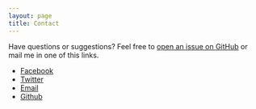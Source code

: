 ```yaml
---
layout: page
title: Contact
---
```



Have questions or suggestions? Feel free to [open an issue on GitHub](https://github.com/Djohan-max/issues/new) or mail me in one of this links.

* [Facebook](https://www.facebook.com/dirard)
* [Twitter](https://twitter.com)
* [Email](https://dhirarmimo@gmail.com)
* [Github](https://github.com/djohan-max)



